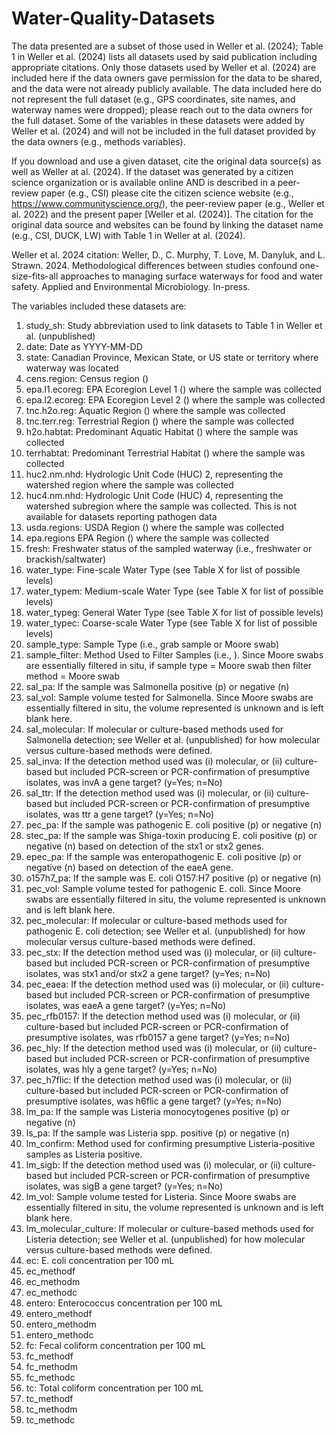 # Water-Quality-Datasets

The data presented are a subset of those used in Weller et al. (2024); Table 1 in Weller et al. (2024) lists all datasets used by said publication including appropriate citations. Only those datasets used by Weller et al. (2024) are included here if the data owners gave permission for the data to be shared, and the data were not already publicly available. The data included here do not represent the full dataset (e.g., GPS coordinates, site names, and waterway names were dropped); please reach out to the data owners for the full dataset. Some of the variables in these datasets were added by Weller et al. (2024) and will not be included in the full dataset provided by the data owners (e.g., methods variables). 

If you download and use a given dataset, cite the original data source(s) as well as Weller at al. (2024). If the dataset was generated by a citizen science organization or is available online AND is described in a peer-review paper (e.g., CSI) please cite the citizen science website (e.g., https://www.communityscience.org/), the peer-review paper (e.g., Weller et al. 2022) and the present paper [Weller et al. (2024)]. The citation for the original data source and websites can be found by linking the dataset name (e.g., CSI, DUCK, LW) with Table 1 in Weller at al. (2024).

Weller et al. 2024 citation: 
Weller, D., C. Murphy, T. Love, M. Danyluk, and L. Strawn. 2024. Methodological differences between studies confound one-size-fits-all approaches to managing surface waterways for food and water safety. Applied and Environmental Microbiology. In-press.

The variables included these datasets are:

1. study_sh: Study abbreviation used to link datasets to Table 1 in Weller et al. (unpublished)
2. date: Date as YYYY-MM-DD
3. state: Canadian Province, Mexican State, or US state or territory where waterway was located
4. cens.region: Census region ()
5. epa.l1.ecoreg: EPA Ecoregion Level 1 () where the sample was collected
6. epa.l2.ecoreg: EPA Ecoregion Level 2 () where the sample was collected
7. tnc.h2o.reg: Aquatic Region () where the sample was collected
8. tnc.terr.reg: Terrestrial Region () where the sample was collected
9. h2o.habtat: Predominant Aquatic Habitat () where the sample was collected
10. terrhabtat: Predominant Terrestrial Habitat () where the sample was collected
11. huc2.nm.nhd: Hydrologic Unit Code (HUC) 2, representing the watershed region where the sample was collected
12. huc4.nm.nhd: Hydrologic Unit Code (HUC) 4, representing the watershed subregion where the sample was collected. This is not available for datasets reporting pathogen data
14. usda.regions: USDA Region () where the sample was collected
15. epa.regions EPA Region () where the sample was collected
16. fresh: Freshwater status of the sampled waterway (i.e., freshwater or brackish/saltwater)
17. water_type: Fine-scale Water Type (see Table X for list of possible levels)
19. water_typem: Medium-scale Water Type (see Table X for list of possible levels)
20. water_typeg: General Water Type (see Table X for list of possible levels)
21. water_typec: Coarse-scale Water Type (see Table X for list of possible levels)
22. sample_type: Sample Type (i.e., grab sample or Moore swab)
23. sample_filter: Method Used to Filter Samples (i.e., ). Since Moore swabs are essentially filtered in situ, if sample type = Moore swab then filter method = Moore swab
25. sal_pa: If the sample was Salmonella positive (p) or negative (n)
26. sal_vol: Sample volume tested for Salmonella. Since Moore swabs are essentially filtered in situ, the volume represented is unknown and is left blank here.
27. sal_molecular: If molecular or culture-based methods used for Salmonella detection; see Weller et al. (unpublished) for how molecular versus culture-based methods were defined.
28. sal_inva: If the detection method used was (i) molecular, or (ii) culture-based but included PCR-screen or PCR-confirmation of presumptive isolates, was invA a gene target? (y=Yes; n=No)
29. sal_ttr: If the detection method used was (i) molecular, or (ii) culture-based but included PCR-screen or PCR-confirmation of presumptive isolates, was ttr a gene target? (y=Yes; n=No)
30. pec_pa: If the sample was pathogenic E. coli positive (p) or negative (n)
31. stec_pa: If the sample was Shiga-toxin producing E. coli positive (p) or negative (n) based on detection of the stx1 or stx2 genes.
32. epec_pa: If the sample was enteropathogenic E. coli positive (p) or negative (n) based on detection of the eaeA gene.
33. o157h7_pa: If the sample was E. coli O157:H7 positive (p) or negative (n)
34. pec_vol: Sample volume tested for pathogenic E. coli. Since Moore swabs are essentially filtered in situ, the volume represented is unknown and is left blank here.
35. pec_molecular: If molecular or culture-based methods used for pathogenic E. coli detection; see Weller et al. (unpublished) for how molecular versus culture-based methods were defined.
36. pec_stx: If the detection method used was (i) molecular, or (ii) culture-based but included PCR-screen or PCR-confirmation of presumptive isolates, was stx1 and/or stx2 a gene target? (y=Yes; n=No)
37. pec_eaea: If the detection method used was (i) molecular, or (ii) culture-based but included PCR-screen or PCR-confirmation of presumptive isolates, was eaeA a gene target? (y=Yes; n=No)
38. pec_rfb0157: If the detection method used was (i) molecular, or (ii) culture-based but included PCR-screen or PCR-confirmation of presumptive isolates, was rfb0157 a gene target? (y=Yes; n=No)
39. pec_hly: If the detection method used was (i) molecular, or (ii) culture-based but included PCR-screen or PCR-confirmation of presumptive isolates, was hly a gene target? (y=Yes; n=No)
40. pec_h7flic: If the detection method used was (i) molecular, or (ii) culture-based but included PCR-screen or PCR-confirmation of presumptive isolates, was h6flic a gene target? (y=Yes; n=No)
41. lm_pa: If the sample was Listeria monocytogenes positive (p) or negative (n)
42. ls_pa: If the sample was Listeria spp. positive (p) or negative (n)
43. lm_confirm: Method used for confirming presumptive Listeria-positive samples as Listeria positive.
44. lm_sigb: If the detection method used was (i) molecular, or (ii) culture-based but included PCR-screen or PCR-confirmation of presumptive isolates, was sigB a gene target? (y=Yes; n=No)
45. lm_vol: Sample volume tested for Listeria. Since Moore swabs are essentially filtered in situ, the volume represented is unknown and is left blank here.
46. lm_molecular_culture: If molecular or culture-based methods used for Listeria detection; see Weller et al. (unpublished) for how molecular versus culture-based methods were defined.
47. ec: E. coli concentration per 100 mL
48. ec_methodf
49. ec_methodm
50. ec_methodc
51. entero: Enterococcus concentration per 100 mL
52. entero_methodf
53. entero_methodm
54. entero_methodc
55. fc: Fecal coliform concentration per 100 mL
56. fc_methodf
57. fc_methodm
58. fc_methodc
53. tc: Total coliform concentration per 100 mL
54. tc_methodf
55. tc_methodm
56. tc_methodc

